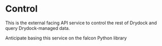 # Control #

This is the external facing API service to control the rest
of Drydock and query Drydock-managed data.

Anticipate basing this service on the falcon Python library